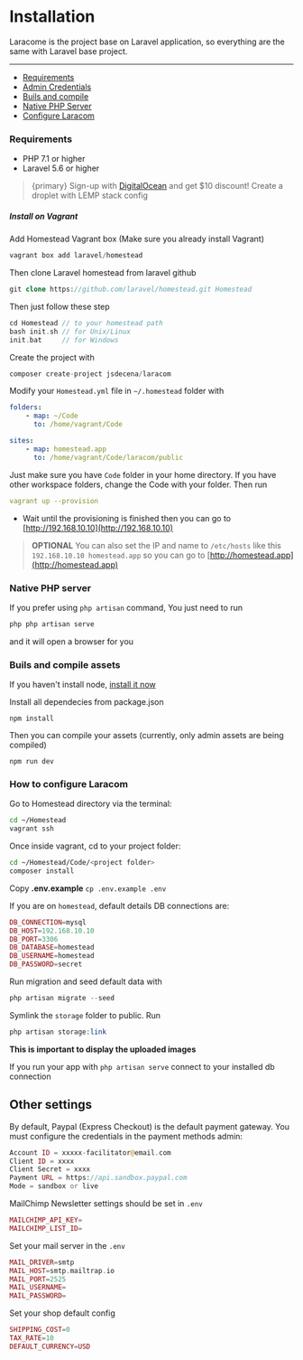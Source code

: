 # Installation

Laracome is the project base on Laravel application, so everything are the same with Laravel base project.

---

- [Requirements](#requirements)
- [Admin Credentials](#admin-credentials)
- [Buils and compile](#build-compile)
- [Native PHP Server](#native-php-server)
- [Configure Laracom](#configure-laracom)

<a name="Requirements"></a>
### Requirements

  - PHP 7.1 or higher 
  - Laravel 5.6 or higher

> {primary} Sign-up with [DigitalOcean](https://m.do.co/c/bce94237de96) and get $10 discount! Create a droplet with LEMP stack config


##### Install on Vagrant

Add Homestead Vagrant box (Make sure you already install Vagrant)

```php
vagrant box add laravel/homestead
```

Then clone Laravel homestead from laravel github

```php
git clone https://github.com/laravel/homestead.git Homestead
```
Then just follow these step 

```php
cd Homestead // to your homestead path
bash init.sh // for Unix/Linux
init.bat     // for Windows
```
Create the project with 

```php
composer create-project jsdecena/laracom
```

Modify your `Homestead.yml` file in `~/.homestead` folder with

```yaml
folders:
    - map: ~/Code
      to: /home/vagrant/Code

sites:
    - map: homestead.app
      to: /home/vagrant/Code/laracom/public
```

Just make sure you have `Code` folder in your home directory. If you have other workspace folders, change the Code with your folder. Then run 

```yaml 
vagrant up --provision
```

- Wait until the provisioning is finished then you can go to [http://192.168.10.10](http://192.168.10.10)

> **OPTIONAL** You can also set the IP and name to `/etc/hosts` like this `192.168.10.10 homestead.app` so you can go to [http://homestead.app](http://homestead.app)

### Native PHP server

If you prefer using `php artisan` command, You just need to run 

```php
php php artisan serve
```` 

and it will open a browser for you

<a name="build-compile"></a>
### Buils and compile assets

If you haven't install node, [install it now](https://github.com/creationix/nvm#install-script)

Install all dependecies from package.json

```nodejs
npm install
```

Then you can compile your assets (currently, only admin assets are being compiled)

```nodesjs
npm run dev
```

### How to configure Laracom

Go to Homestead directory via the terminal: 

```bash
cd ~/Homestead
vagrant ssh
```

Once inside vagrant, cd to your project folder: 

```bash 
cd ~/Homestead/Code/<project folder>
composer install
```
Copy **.env.example**  `cp .env.example .env`

If you are on `homestead`, default details DB connections are: 

```php
DB_CONNECTION=mysql
DB_HOST=192.168.10.10
DB_PORT=3306
DB_DATABASE=homestead
DB_USERNAME=homestead
DB_PASSWORD=secret
```

Run migration and seed default data with 

```php 
php artisan migrate --seed
```

Symlink the `storage` folder to public. Run 

```php
php artisan storage:link
``` 

**This is important to display the uploaded images**

If you run your app with `php artisan serve` connect to your installed db connection

## Other settings

By default, Paypal (Express Checkout) is the default payment gateway. You must configure the credentials in the payment methods admin:

```php
Account ID = xxxxx-facilitator@email.com
Client ID = xxxx
Client Secret = xxxx
Payment URL = https://api.sandbox.paypal.com
Mode = sandbox or live
```

MailChimp Newsletter settings should be set in `.env`

```php
MAILCHIMP_API_KEY=
MAILCHIMP_LIST_ID=
```

Set your mail server in the `.env`

```php
MAIL_DRIVER=smtp
MAIL_HOST=smtp.mailtrap.io
MAIL_PORT=2525
MAIL_USERNAME=
MAIL_PASSWORD=
```

Set your shop default config

```php
SHIPPING_COST=0
TAX_RATE=10
DEFAULT_CURRENCY=USD
```